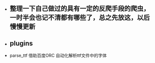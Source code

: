 * ## 整理一下自己做过的具有一定的反爬手段的爬虫，一时半会也记不清都有哪些了，总之先放这，以后慢慢更新


* ## plugins
- parse_ttf
    借助百度ORC 自动化解析ttf文件中的字体